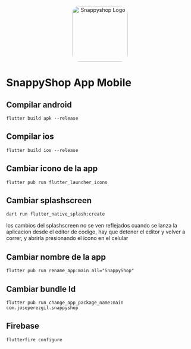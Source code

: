 <p align="center"><a href="https://laravel.com" target="_blank"><img src="https://files.joseperezgil.com/images/snappyshop/logo.png" width="150" style="border-radius: 20px;" alt="Snappyshop Logo"></a></p>

# SnappyShop App Mobile

## Compilar android

    flutter build apk --release

## Compilar ios

    flutter build ios --release

## Cambiar icono de la app

    flutter pub run flutter_launcher_icons

## Cambiar splashscreen

```bash
dart run flutter_native_splash:create
```

los cambios del splashscreen no se ven reflejados cuando se lanza la aplicacion desde el editor de codigo, hay que detener el editor y volver a correr, y abrirla presionando el icono en el celular

## Cambiar nombre de la app

    flutter pub run rename_app:main all="SnappyShop"

## Cambiar bundle Id

    flutter pub run change_app_package_name:main com.joseperezgil.snappyshop

## Firebase

    flutterfire configure
